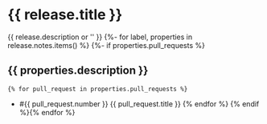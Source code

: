 # {{ release.title }}
{{ release.description or '' }}
{%- for label, properties in release.notes.items() %}
{%- if properties.pull_requests %}
## {{ properties.description }}
    {% for pull_request in properties.pull_requests %}
* #{{ pull_request.number }} {{ pull_request.title }}
    {% endfor %}
{% endif %}{% endfor %}
